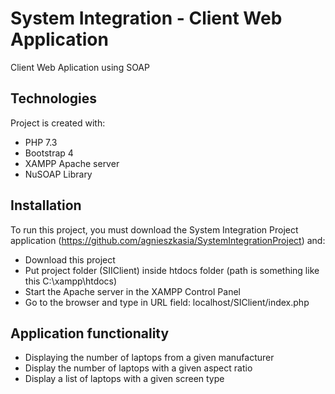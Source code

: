 # System Integration - Client Web Application
Client Web Aplication using SOAP
	
  
## Technologies
Project is created with:
* PHP 7.3
* Bootstrap 4
* XAMPP Apache server
* NuSOAP Library
	
## Installation
To run this project, you must download the System Integration Project application (https://github.com/agnieszkasia/SystemIntegrationProject) and:

* Download this project
* Put project folder (SIIClient) inside htdocs folder (path is something like this C:\xampp\htdocs)
* Start the Apache server in the XAMPP Control Panel
* Go to the browser and type in URL field: localhost/SIClient/index.php

## Application functionality
* Displaying the number of laptops from a given manufacturer
* Display the number of laptops with a given aspect ratio
* Display a list of laptops with a given screen type
